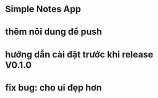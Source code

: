 # Simple Notes App
# thêm nôi dung để push
# hướng dẫn cài đặt trước khi release V0.1.0
# fix bug: cho ui đẹp hơn